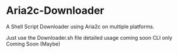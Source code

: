 # Aria2c-Downloader
A Shell Script Downloader using Aria2c on multiple platforms.


Just use the Downloader.sh file
detailed usage coming soon
CLI only Coming Soon (Maybe)
